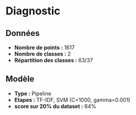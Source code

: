 # Diagnostic

## Données

* **Nombre de points :** 1617
* **Nombre de classes :** 2
* **Répartition des classes :** 63/37

## Modèle

* **Type :** Pipeline
* **Etapes :** TF-IDF, SVM (C=1000, gamma=0.001)
* **score sur 20% du dataset :** 64%
